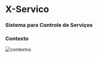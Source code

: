 <h1> X-Servico </h1>

<h3>Sistema para Controle de Serviços </h3>

<h3> Contexto </h3>

![contextos](https://user-images.githubusercontent.com/25271019/122598436-37a6da00-d043-11eb-84e7-9a42833b987b.png)
